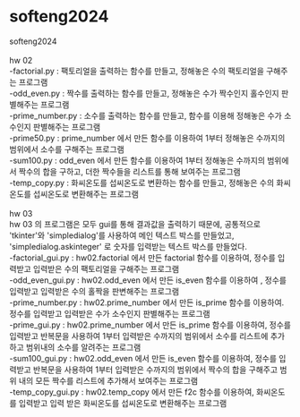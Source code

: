 # softeng2024
softeng2024\
\
hw 02\
-factorial.py : 팩토리얼을 출력하는 함수를 만들고, 정해놓은 수의 팩토리얼을 구해주는 프로그램\
-odd_even.py : 짝수를 출력하는 함수를 만들고, 정해놓은 수가 짝수인지 홀수인지 판별해주는 프로그램\
-prime_number.py : 소수를 출력하는 함수를 만들고, 함수를 이용해 정해놓은 수가 소수인지 판별해주는 프로그램\
-prime50.py : prime_number 에서 만든 함수를 이용하여 1부터 정해놓은 수까지의 범위에서 소수를 구해주는 프로그램\
-sum100.py : odd_even 에서 만든 함수를 이용하여 1부터 정해놓은 수까지의 범위에서 짝수의 합을 구하고, 더한 짝수들을 리스트를 통해 보여주는 프로그램\
-temp_copy.py : 화씨온도를 섭씨온도로 변환하는 함수를 만들고, 정해놓은 수의 화씨온도를 섭씨온도로 변환해주는 프로그램\
\
hw 03\
hw 03 의 프로그램은 모두 gui를 통해 결과값을 출력하기 때문에, 공통적으로 'tkinter'와 'simpledialog'를 사용하여 메인 텍스트 박스를 만들었고, 'simpledialog.askinteger' 로 숫자를 입력받는 텍스트 박스를 만들었다.\
-factorial_gui.py : hw02.factorial 에서 만든 factorial 함수를 이용하여, 정수를 입력받고 입력받은 수의 팩토리얼을 구해주는 프로그램\
-odd_even_gui.py : hw02.odd_even 에서 만든 is_even 함수를 이용하여 , 정수를 입력받고 입력받은 수의 홀짝을 판변해주는 프로그램\
-prime_number.py : hw02.prime_number 에서 만든 is_prime 함수를 이용하여. 정수를 입력받고 입력받은 수가 소수인지 판별해주는 프로그램\
-prime_gui.py : hw02.prime_number 에서 만든 is_prime 함수를 이용하여, 정수를 입력받고 반복문을 사용하여 1부터 입력받은 수까지의 범위에서 소수를 리스트에 추가하고 범위내의 소수를 알려주는 프로그램\
-sum100_gui.py : hw02.odd_even 에서 만든 is_even 함수를 이용하여, 정수를 입력받고 반복문을 사용하여 1부터 입력받은 수까지의 범위에서 짝수의 합을 구해주고 범위 내의 모든 짝수를 리스트에 추가해서 보여주는 프로그램\
-temp_copy_gui.py : hw02.temp_copy 에서 만든 f2c 함수를 이용하여, 화씨온도를 입력받고 입력 받은 화씨온도를 섭씨온도로 변환해주는 프로그램
